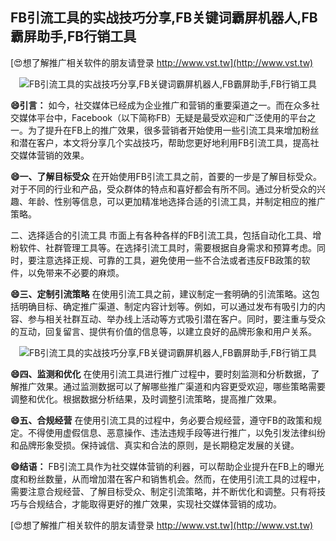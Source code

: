 ## **FB引流工具的实战技巧分享,FB关键词霸屏机器人,FB霸屏助手,FB行销工具**

[😍想了解推广相关软件的朋友请登录 http://www.vst.tw](http://www.vst.tw)

 <center><img src="https://vst.tw/MP4/tuiguang/png/8.png" alt="FB引流工具的实战技巧分享,FB关键词霸屏机器人,FB霸屏助手,FB行销工具"></center>

**😄引言：**
如今，社交媒体已经成为企业推广和营销的重要渠道之一。而在众多社交媒体平台中，Facebook（以下简称FB）无疑是最受欢迎和广泛使用的平台之一。为了提升在FB上的推广效果，很多营销者开始使用一些引流工具来增加粉丝和潜在客户，本文将分享几个实战技巧，帮助您更好地利用FB引流工具，提高社交媒体营销的效果。

**😄一、了解目标受众**
在开始使用FB引流工具之前，首要的一步是了解目标受众。对于不同的行业和产品，受众群体的特点和喜好都会有所不同。通过分析受众的兴趣、年龄、性别等信息，可以更加精准地选择合适的引流工具，并制定相应的推广策略。

二、选择适合的引流工具
市面上有各种各样的FB引流工具，包括自动化工具、增粉软件、社群管理工具等。在选择引流工具时，需要根据自身需求和预算考虑。同时，要注意选择正规、可靠的工具，避免使用一些不合法或者违反FB政策的软件，以免带来不必要的麻烦。

**😄三、定制引流策略**
在使用引流工具之前，建议制定一套明确的引流策略。这包括明确目标、确定推广渠道、制定内容计划等。例如，可以通过发布有吸引力的内容、参与相关社群互动、举办线上活动等方式吸引潜在客户。同时，要注重与受众的互动，回复留言、提供有价值的信息等，以建立良好的品牌形象和用户关系。

 <center><img src="https://vst.tw/MP4/tuiguang/png/0.png" alt="FB引流工具的实战技巧分享,FB关键词霸屏机器人,FB霸屏助手,FB行销工具"></center>

**😄四、监测和优化**
在使用引流工具进行推广过程中，要时刻监测和分析数据，了解推广效果。通过监测数据可以了解哪些推广渠道和内容更受欢迎，哪些策略需要调整和优化。根据数据分析结果，及时调整引流策略，提高推广效果。

**😄五、合规经营**
在使用引流工具的过程中，务必要合规经营，遵守FB的政策和规定。不得使用虚假信息、恶意操作、违法违规手段等进行推广，以免引发法律纠纷和品牌形象受损。保持诚信、真实和合法的原则，是长期稳定发展的关键。

**😄结语：**
FB引流工具作为社交媒体营销的利器，可以帮助企业提升在FB上的曝光度和粉丝数量，从而增加潜在客户和销售机会。然而，在使用引流工具的过程中，需要注意合规经营、了解目标受众、制定引流策略，并不断优化和调整。只有将技巧与合规结合，才能取得更好的推广效果，实现社交媒体营销的成功。

[😍想了解推广相关软件的朋友请登录 http://www.vst.tw](http://www.vst.tw)




